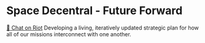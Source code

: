 # Space Decentral - Future Forward
[💬 Chat on Riot](https://riot.im/app/#/room/#spacedecentral-futureforward:matrix.org)
Developing a living, iteratively updated strategic plan for how all of our missions interconnect with one another.
